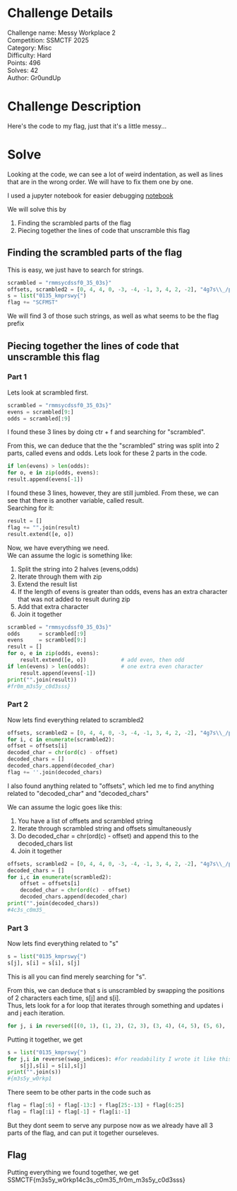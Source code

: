 # Challenge Details
Challenge name: Messy Workplace 2  
Competition: SSMCTF 2025  
Category: Misc  
Difficulty: Hard  
Points: 496  
Solves: 42  
Author: Gr0undUp  

# Challenge Description
Here's the code to my flag, just that it's a little messy...

# Solve
Looking at the code, we can see a lot of weird indentation, as well as lines that are in the wrong order. We will have to fix them one by one.

I used a jupyter notebook for easier debugging [notebook](solve.ipynb)

We will solve this by
1. Finding the scrambled parts of the flag
2. Piecing together the lines of code that unscramble this flag

## Finding the scrambled parts of the flag
This is easy, we just have to search for strings. 
```python
scrambled = "rmmsycdssf0_35_03s}"
offsets, scrambled2 = [0, 4, 4, 0, -3, -4, -1, 3, 4, 2, -2], "4g7s\\_/p77]"
s = list("0135_kmprswy{")
flag += "SCFMST"
```
We will find 3 of those such strings, as well as what seems to be the flag prefix

## Piecing together the lines of code that unscramble this flag

### Part 1
Lets look at scrambled first.
```python
scrambled = "rmmsycdssf0_35_03s}"
evens = scrambled[9:]
odds = scrambled[:9]
```
I found these 3 lines by doing ctr + f and searching for "scrambled".

From this, we can deduce that the the "scrambled" string was split into 2 parts, called evens and odds. Lets look for these 2 parts in the code.

```python
if len(evens) > len(odds):
for o, e in zip(odds, evens):
result.append(evens[-1])
```
I found these 3 lines, however, they are still jumbled. From these, we can see that there is another variable, called result.  
Searching for it:

```python
result = []
flag += "".join(result)
result.extend([e, o])
```

Now, we have everything we need.  
We can assume the logic is something like:
1. Split the string into 2 halves (evens,odds)
2. Iterate through them with zip
3. Extend the result list
4. If the length of evens is greater than odds, evens has an extra character that was not added to result during zip
5. Add that extra character
6. Join it together  

```python
scrambled = "rmmsycdssf0_35_03s}"
odds      = scrambled[:9]
evens     = scrambled[9:]
result = []
for o, e in zip(odds, evens):
    result.extend([e, o])           # add even, then odd
if len(evens) > len(odds):          # one extra even character
    result.append(evens[-1])
print("".join(result))
#fr0m_m3s5y_c0d3sss}
```
### Part 2
Now lets find everything related to scrambled2
```python
offsets, scrambled2 = [0, 4, 4, 0, -3, -4, -1, 3, 4, 2, -2], "4g7s\\_/p77]"
for i, c in enumerate(scrambled2):
offset = offsets[i]
decoded_char = chr(ord(c) - offset)
decoded_chars = []
decoded_chars.append(decoded_char)
flag += ''.join(decoded_chars)
```
I also found anything related to "offsets", which led me to find anything related to "decoded_char" and "decoded_chars"

We can assume the logic goes like this:
1. You have a list of offsets and scrambled string
2. Iterate through scrambled string and offsets simultaneously
3. Do decoded_char = chr(ord(c) - offset) and append this to the decoded_chars list
4. Join it together

```python
offsets, scrambled2 = [0, 4, 4, 0, -3, -4, -1, 3, 4, 2, -2], "4g7s\\_/p77]"
decoded_chars = []
for i,c in enumerate(scrambled2):
    offset = offsets[i]
    decoded_char = chr(ord(c) - offset)
    decoded_chars.append(decoded_char)
print("".join(decoded_chars))
#4c3s_c0m35_
```
### Part 3
Now lets find everything related to "s"

```python
s = list("0135_kmprswy{")
s[j], s[i] = s[i], s[j] 
```
This is all you can find merely searching for "s".

From this, we can deduce that s is unscrambled by swapping the positions of 2 characters each time, s[j] and s[i].  
Thus, lets look for a for loop that iterates through something and updates i and j each iteration.

```python
for j, i in reversed([(0, 1), (1, 2), (2, 3), (3, 4), (4, 5), (5, 6), (6, 7), (7, 8), (8, 9), (9, 10), (10, 11), (11, 12), (0, 1), (2, 3), (4, 5), (5, 6), (6, 7), (7, 8), (8, 9), (9, 10), (10, 11), (1, 2), (3, 4), (5, 6), (6, 7), (7, 8), (8, 9), (9, 10), (2, 3), (4, 5), (5, 6), (6, 7), (7, 8), (8, 9), (3, 4), (5, 6), (6, 7), (7, 8), (2, 3), (4, 5), (6, 7), (1, 2), (5, 6), (0, 1), (4, 5), (3, 4), (2, 3), (1, 2)])
```

Putting it together, we get
```python
s = list("0135_kmprswy{")
for j,i in reverse(swap_indices): #for readability I wrote it like this
    s[j],s[i] = s[i],s[j]
print("".join(s))
#{m3s5y_w0rkp1
```

There seem to be other parts in the code such as
```python
flag = flag[:6] + flag[-13:] + flag[25:-13] + flag[6:25] 
flag = flag[:i] + flag[-1] + flag[i:-1]
```
But they dont seem to serve any purpose now as we already have all 3 parts of the flag, and can put it together ourseleves.

## Flag
Putting everything we found together, we get
SSMCTF{m3s5y_w0rkp14c3s_c0m35_fr0m_m3s5y_c0d3sss}




